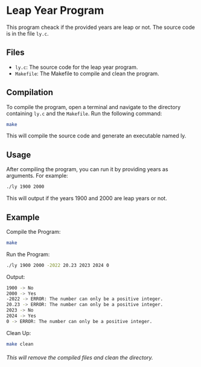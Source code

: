 # Leap Year Program

This program cheack if the provided years are leap or not. The source code is in the file `ly.c`.

## Files

- `ly.c`: The source code for the leap year program.
- `Makefile`: The Makefile to compile and clean the program.

## Compilation

To compile the program, open a terminal and navigate to the directory containing `ly.c` and the `Makefile`. Run the following command:

```sh
make
```

This will compile the source code and generate an executable named ly.

## Usage

After compiling the program, you can run it by providing years as arguments. For example:

```sh
./ly 1900 2000
```

This will output if the years 1900 and 2000 are leap years or not.

## Example

Compile the Program:

```sh
make
```

Run the Program:

```sh
./ly 1900 2000 -2022 20.23 2023 2024 0
```

Output:

```sh
1900 -> No
2000 -> Yes
-2022 -> ERROR: The number can only be a positive integer.
20.23 -> ERROR: The number can only be a positive integer.
2023 -> No
2024 -> Yes
0 -> ERROR: The number can only be a positive integer.
```

Clean Up:

```sh
make clean
```

###### This will remove the compiled files and clean the directory.